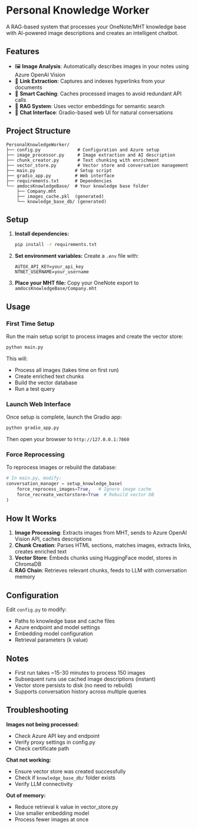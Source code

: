 # Personal Knowledge Worker

A RAG-based system that processes your OneNote/MHT knowledge base with AI-powered image descriptions and creates an intelligent chatbot.

## Features

- 🖼️ **Image Analysis**: Automatically describes images in your notes using Azure OpenAI Vision
- 🔗 **Link Extraction**: Captures and indexes hyperlinks from your documents
- 💾 **Smart Caching**: Caches processed images to avoid redundant API calls
- 🧠 **RAG System**: Uses vector embeddings for semantic search
- 💬 **Chat Interface**: Gradio-based web UI for natural conversations

## Project Structure

```
PersonalKnowledgeWorker/
├── config.py              # Configuration and Azure setup
├── image_processor.py     # Image extraction and AI description
├── chunk_creator.py       # Text chunking with enrichment
├── vector_store.py        # Vector store and conversation management
├── main.py               # Setup script
├── gradio_app.py         # Web interface
├── requirements.txt      # Dependencies
└── amdocsKnowledgeBase/  # Your knowledge base folder
    ├── Company.mht
    ├── images_cache.pkl  (generated)
    └── knowledge_base_db/ (generated)
```

## Setup

1. **Install dependencies:**
   ```bash
   pip install -r requirements.txt
   ```

2. **Set environment variables:**
   Create a `.env` file with:
   ```
   AUTOX_API_KEY=your_api_key
   NTNET_USERNAME=your_username
   ```

3. **Place your MHT file:**
   Copy your OneNote export to `amdocsKnowledgeBase/Company.mht`

## Usage

### First Time Setup

Run the main setup script to process images and create the vector store:

```bash
python main.py
```

This will:
- Process all images (takes time on first run)
- Create enriched text chunks
- Build the vector database
- Run a test query

### Launch Web Interface

Once setup is complete, launch the Gradio app:

```bash
python gradio_app.py
```

Then open your browser to `http://127.0.0.1:7860`

### Force Reprocessing

To reprocess images or rebuild the database:

```python
# In main.py, modify:
conversation_manager = setup_knowledge_base(
    force_reprocess_images=True,   # Ignore image cache
    force_recreate_vectorstore=True  # Rebuild vector DB
)
```

## How It Works

1. **Image Processing**: Extracts images from MHT, sends to Azure OpenAI Vision API, caches descriptions
2. **Chunk Creation**: Parses HTML sections, matches images, extracts links, creates enriched text
3. **Vector Store**: Embeds chunks using HuggingFace model, stores in ChromaDB
4. **RAG Chain**: Retrieves relevant chunks, feeds to LLM with conversation memory

## Configuration

Edit `config.py` to modify:
- Paths to knowledge base and cache files
- Azure endpoint and model settings
- Embedding model configuration
- Retrieval parameters (k value)

## Notes

- First run takes ~15-30 minutes to process 150 images
- Subsequent runs use cached image descriptions (instant)
- Vector store persists to disk (no need to rebuild)
- Supports conversation history across multiple queries

## Troubleshooting

**Images not being processed:**
- Check Azure API key and endpoint
- Verify proxy settings in config.py
- Check certificate path

**Chat not working:**
- Ensure vector store was created successfully
- Check if `knowledge_base_db/` folder exists
- Verify LLM connectivity

**Out of memory:**
- Reduce retrieval k value in vector_store.py
- Use smaller embedding model
- Process fewer images at once

